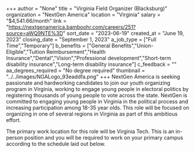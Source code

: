 +++
author = "None"
title = "Virginia Field Organizer (Blacksburg)"
organization = "NextGen America"
location = "Virginia"
salary = "$4,541.66/month"
link = "https://nextgenamerica.bamboohr.com/careers/251?source=aWQ9NTE%3D"
sort_date = "2023-06-19"
created_at = "June 19, 2023"
closing_date = "September 1, 2023"
a_job_type = ["Full Time","Temporary"]
b_benefits = ["General Benefits","Union-Eligible","Tuition Reimbursement","Health Insurance","Dental","Vision","Professional development","Short-term disability insurance","Long-term disability insurance"]
c_feedback = ""
aa_degrees_required = "No degree required"
thumbnail = "../../images/NGALogo_93eaddfa.png"
+++
NextGen America is seeking passionate and hardworking candidates to join our youth organizing program in Virginia, working to engage young people in electoral politics by registering thousands of young people to vote across the state. NextGen is committed to engaging young people in Virginia in the political process and increasing participation among 18-35 year olds. This role will be focused on organizing in one of several regions in Virginia as part of this ambitious effort. 

The primary work location for this role will be Virginia Tech. This is an in-person position and you will be required to work on your primary campus according to the schedule laid out below. 